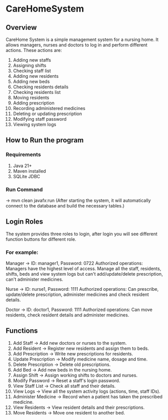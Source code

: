 # CareHomeSystem

## Overview
CareHome System is a simple management system for a nursing home. It allows managers, nurses and doctors to log in and 
perform different actions. These actions are:
1. Adding new staffs
2. Assigning shifts
3. Checking staff list
4. Adding new residents
5. Adding new beds
6. Checking residents details
7. Checking residents list
8. Moving residents
9. Adding prescription
10. Recording administered medicines
11. Deleting or updating prescription
12. Modifying staff password
13. Viewing system logs

## How to Run the program
### Requirements
1. Java 21+
2. Maven installed 
3. SQLite JDBC

### Run Command
-> mvn clean javafx:run
(After starting the system, it will automatically connect to the database and build the necessary tables.)

## Login Roles
The system provides three roles to login, after login you will see different function buttons for different role.

### For example:
Manager -> ID: manager1, Password: 0722
Authorized operations: Managers have the highest level of access. Manage all the staff, residents, shifts, beds 
and view system logs but can't add/update/delete prescription, can't administer medicines.

Nurse -> ID: nurse1, Password: 1111
Authorized operations: Can prescribe, update/delete prescription, administer medicines and check resident details.

Doctor -> ID: doctor1, Password: 1111
Authorized operations: Can move residents, check resident details and administer medicines.

## Functions
1. Add Staff -> Add new doctors or nurses to the system.
2. Add Resident -> Register new residents and assign them to beds.
3. Add Prescription -> Write new prescriptions for residents.
4. Update Prescription -> Modify medicine name, dosage and time.
5. Delete Prescription -> Delete old prescriptions.
6. Add Bed -> Add new beds in the nursing home.
7. Assign Shift -> Assign working shifts to doctors and nurses.
8. Modify Password -> Reset a staff's login password.
9. View Staff List -> Check all staff and their details.
10. View Logs -> View all the system activity logs (actions, time, staff IDs).
11. Administer Medicine -> Record when a patient has taken the prescribed medicine.
12. View Residents -> View resident details and their prescriptions.
13. Move Residents -> Move one resident to another bed.